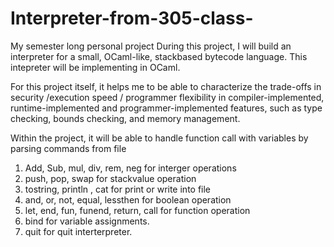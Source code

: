 # Interpreter-from-305-class-
My semester long personal project
During this project, I will build an interpreter for a small, OCaml-like, stackbased bytecode language. 
This intepreter will be implementing in OCaml.

For this project itself, it helps me to be able to characterize the trade-offs in security /execution speed / programmer flexibility in compiler-implemented, runtime-implemented and programmer-implemented features, such as type checking, bounds checking, and memory management.

Within the project, 
it will be able to handle function call with variables by parsing commands from file 
1. Add, Sub, mul, div, rem, neg for interger operations
2. push, pop, swap for stackvalue operation
3. tostring, println , cat for print or write into file
4. and, or, not, equal, lessthen for boolean operation
5. let, end, fun, funend, return, call for function operation
6. bind for variable assignments. 
7. quit for quit interterpreter.
